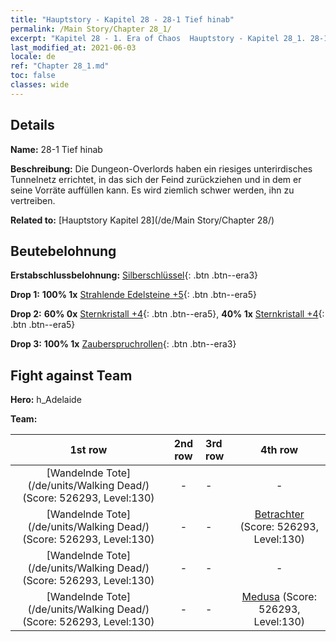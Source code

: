 ```yaml
---
title: "Hauptstory - Kapitel 28 - 28-1 Tief hinab"
permalink: /Main Story/Chapter 28_1/
excerpt: "Kapitel 28 - 1. Era of Chaos  Hauptstory - Kapitel 28_1. 28-1 Tief hinab"
last_modified_at: 2021-06-03
locale: de
ref: "Chapter 28_1.md"
toc: false
classes: wide
---
```


## Details

 **Name:** 28-1 Tief hinab

 **Beschreibung:** Die Dungeon-Overlords haben ein riesiges unterirdisches Tunnelnetz errichtet, in das sich der Feind zurückziehen und in dem er seine Vorräte auffüllen kann. Es wird ziemlich schwer werden, ihn zu vertreiben.

 **Related to:** [Hauptstory Kapitel 28](/de/Main Story/Chapter 28/)

## Beutebelohnung

 **Erstabschlussbelohnung:** [Silberschlüssel](/ItemsDE/con_693/){: .btn .btn--era3}

 **Drop 1:** **100% 1x** [Strahlende Edelsteine +5](/ItemsDE/mat_100/){: .btn .btn--era5}

 **Drop 2:** **60% 0x** [Sternkristall +4](/ItemsDE/mat_94/){: .btn .btn--era5}, **40% 1x** [Sternkristall +4](/ItemsDE/mat_94/){: .btn .btn--era5}

 **Drop 3:** **100% 1x** [Zauberspruchrollen](/ItemsDE/con_694/){: .btn .btn--era3}


## Fight against Team
 **Hero:** h_Adelaide

 **Team:**


  | 1st row | 2nd row | 3rd row | 4th row |
  |:----:|:----:|:----|:----:|
  | [Wandelnde Tote](/de/units/Walking Dead/) (Score: 526293, Level:130)  | - | - | - |
  | [Wandelnde Tote](/de/units/Walking Dead/) (Score: 526293, Level:130)  | - | - | [Betrachter](/de/units/Beholder/) (Score: 526293, Level:130)  |
  | [Wandelnde Tote](/de/units/Walking Dead/) (Score: 526293, Level:130)  | - | - | - |
  | [Wandelnde Tote](/de/units/Walking Dead/) (Score: 526293, Level:130)  | - | - | [Medusa](/de/units/Medusa/) (Score: 526293, Level:130)  |


